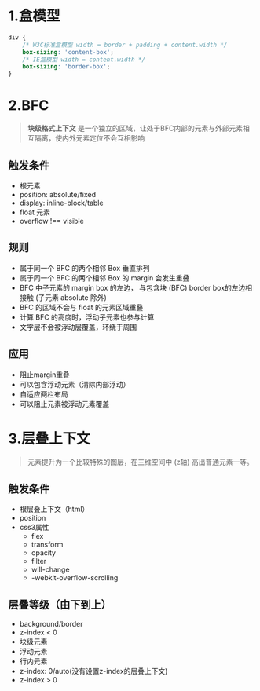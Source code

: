 # 1.盒模型
```css
div {
    /* W3C标准盒模型 width = border + padding + content.width */
    box-sizing: 'content-box';
    /* IE盒模型 width = content.width */
    box-sizing: 'border-box';
}
```
# 2.BFC
> **块级格式上下文** 是一个独立的区域，让处于BFC内部的元素与外部元素相互隔离，使内外元素定位不会互相影响
## 触发条件
- 根元素
- position: absolute/fixed
- display: inline-block/table
- float 元素
- overflow !== visible
## 规则
- 属于同一个 BFC 的两个相邻 Box 垂直排列
- 属于同一个 BFC 的两个相邻 Box 的 margin 会发生重叠
- BFC 中子元素的 margin box 的左边， 与包含块 (BFC) border box的左边相接触 (子元素 absolute 除外)
- BFC 的区域不会与 float 的元素区域重叠
- 计算 BFC 的高度时，浮动子元素也参与计算
- 文字层不会被浮动层覆盖，环绕于周围
## 应用
- 阻止margin重叠
- 可以包含浮动元素（清除内部浮动）
- 自适应两栏布局
- 可以阻止元素被浮动元素覆盖

# 3.层叠上下文
> 元素提升为一个比较特殊的图层，在三维空间中 (z轴) 高出普通元素一等。
## 触发条件
- 根层叠上下文（html）
- position
- css3属性
    - flex
    - transform
    - opacity
    - filter
    - will-change
    - -webkit-overflow-scrolling
## 层叠等级（由下到上）
- background/border
- z-index < 0
- 块级元素
- 浮动元素
- 行内元素
- z-index: 0/auto(没有设置z-index的层叠上下文)
- z-index > 0
